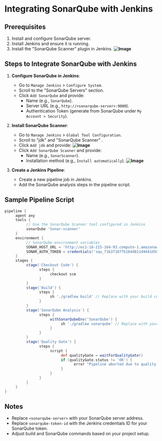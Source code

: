 # Integrating SonarQube with Jenkins

## Prerequisites
1. Install and configure SonarQube server.
2. Install Jenkins and ensure it is running.
3. Install the "SonarQube Scanner" plugin in Jenkins.
  **![Image](https://github.com/user-attachments/assets/5dee8798-4540-47e6-9d54-15595c0fe103)**

## Steps to Integrate SonarQube with Jenkins
1. **Configure SonarQube in Jenkins**:
    - Go to `Manage Jenkins` > `Configure System`.
    - Scroll to the "SonarQube Servers" section.
    - Click `Add SonarQube` and provide:
      - Name (e.g., `SonarQube`).
      - Server URL (e.g., `http://<sonarqube-server>:9000`).
      - Authentication Token (generate from SonarQube under `My Account > Security`).

2. **Install SonarQube Scanner**:
    - Go to `Manage Jenkins` > `Global Tool Configuration`.
    - Scroll to "jdk" and "SonarQube Scanner" .
    - Click `Add jdk` and provide:
      **![Image](https://github.com/user-attachments/assets/46645914-fd48-4710-9644-38d7eda99f97)**
    - Click `Add SonarQube Scanner` and provide:
      - Name (e.g., `SonarScanner`).
      - Installation method (e.g., `Install automatically`).
      **![Image](https://github.com/user-attachments/assets/091da20d-0053-447c-8eb7-1ae5ef08e013)**

3. **Create a Jenkins Pipeline**:
    - Create a new pipeline job in Jenkins.
    - Add the SonarQube analysis steps in the pipeline script.

## Sample Pipeline Script
```groovy
pipeline {
     agent any
     tools {
          // Use the SonarQube Scanner tool configured in Jenkins
          sonarQube 'Sonar-scanner'
     }
     environment {
          // SonarQube environment variables
          SONAR_HOST_URL = 'http://ec2-18-215-164-93.compute-1.amazonaws.com:9000'
          SONAR_AUTH_TOKEN = credentials('squ_71b371877b164d811d4441d58b34a507d806a31a')
     }
     stages {
          stage('Checkout Code') {
                steps {
                     checkout scm
                }
          }
          stage('Build') {
                steps {
                     sh './gradlew build' // Replace with your build command
                }
          }
          stage('SonarQube Analysis') {
                steps {
                     withSonarQubeEnv('SonarQube') {
                          sh './gradlew sonarqube' // Replace with your SonarQube command
                     }
                }
          }
          stage('Quality Gate') {
                steps {
                     script {
                          def qualityGate = waitForQualityGate()
                          if (qualityGate.status != 'OK') {
                                error "Pipeline aborted due to quality gate failure: ${qualityGate.status}"
                          }
                     }
                }
          }
     }
}
```

## Notes
- Replace `<sonarqube-server>` with your SonarQube server address.
- Replace `sonarqube-token-id` with the Jenkins credentials ID for your SonarQube token.
- Adjust build and SonarQube commands based on your project setup.
